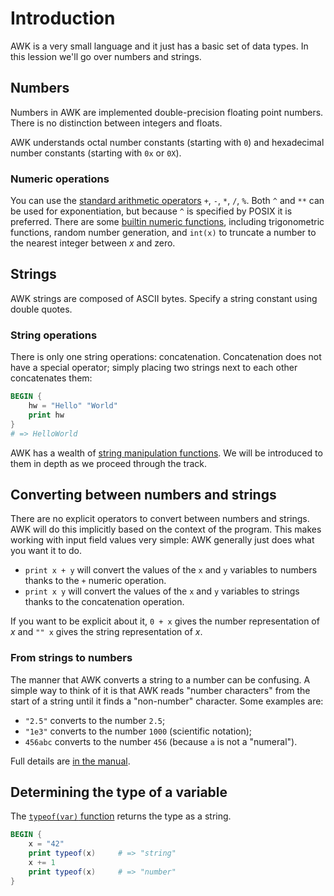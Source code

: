 # Introduction

AWK is a very small language and it just has a basic set of data types.
In this lession we'll go over numbers and strings.

## Numbers

Numbers in AWK are implemented double-precision floating point numbers.
There is no distinction between integers and floats.

AWK understands octal number constants (starting with `0`) and hexadecimal number constants (starting with `0x` or `0X`).

### Numeric operations

You can use the [standard arithmetic operators][ops-arith] `+`, `-`, `*`, `/`, `%`.
Both `^` and `**` can be used for exponentiation, but because `^` is specified by POSIX it is preferred.
There are some [builtin numeric functions][funcs-numeric], including trigonometric functions, random number generation, and `int(x)` to truncate a number to the nearest integer between _x_ and zero.

## Strings

AWK strings are composed of ASCII bytes.
Specify a string constant using double quotes.

### String operations

There is only one string operations: concatenation.
Concatenation does not have a special operator;
simply placing two strings next to each other concatenates them:

```awk
BEGIN {
    hw = "Hello" "World"
    print hw
}
# => HelloWorld
```

AWK has a wealth of [string manipulation functions][funcs-string].
We will be introduced to them in depth as we proceed through the track.

## Converting between numbers and strings

There are no explicit operators to convert between numbers and strings.
AWK will do this implicitly based on the context of the program.
This makes working with input field values very simple: AWK generally just does what you want it to do.

* `print x + y` will convert the values of the `x` and `y` variables to numbers thanks to the `+` numeric operation.
* `print x y` will convert the values of the `x` and `y` variables to strings thanks to the concatenation operation.

If you want to be explicit about it, `0 + x` gives the number representation of _x_ and `"" x` gives the string representation of _x_.

### From strings to numbers

The manner that AWK converts a string to a number can be confusing.
A simple way to think of it is that AWK reads "number characters" from the start of a string until it finds a "non-number" character.
Some examples are:

* `"2.5"` converts to the number `2.5`;
* `"1e3"` converts to the number `1000` (scientific notation);
* `456abc` converts to the number `456` (because `a` is not a "numeral").

Full details are [in the manual][str-to-num].

## Determining the type of a variable

The [`typeof(var)` function][func-typeof] returns the type as a string.

```awk
BEGIN {
    x = "42"
    print typeof(x)     # => "string"
    x += 1
    print typeof(x)     # => "number"
}
```


[ops-arith]: https://www.gnu.org/software/gawk/manual/html_node/Arithmetic-Ops.html
[funcs-numeric]: https://www.gnu.org/software/gawk/manual/html_node/Numeric-Functions.html
[funcs-string]: https://www.gnu.org/software/gawk/manual/html_node/String-Functions.html
[str-to-num]: https://www.gnu.org/software/gawk/manual/html_node/Strings-And-Numbers.html
[func-typeof]: https://www.gnu.org/software/gawk/manual/html_node/Type-Functions.html
